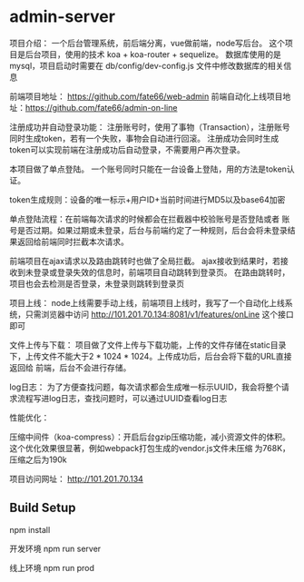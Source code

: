 # admin-server

项目介绍：
   一个后台管理系统，前后端分离，vue做前端，node写后台。
   这个项目是后台项目，使用的技术 koa + koa-router + sequelize。
   数据库使用的是mysql，项目启动时需要在 db/config/dev-config.js 文件中修改数据库的相关信息

   前端项目地址： https://github.com/fate66/web-admin
   前端自动化上线项目地址：https://github.com/fate66/admin-on-line

   注册成功并自动登录功能：
   注册账号时，使用了事物（Transaction），注册账号同时生成token，若有一个失败，事物会自动进行回滚。
   注册成功会同时生成token可以实现前端在注册成功后自动登录，不需要用户再次登录。


   本项目做了单点登陆。
   一个账号同时只能在一台设备上登陆，用的方法是token认证。

   token生成规则：设备的唯一标示+用户ID+当前时间进行MD5以及base64加密

   单点登陆流程：在前端每次请求的时候都会在拦截器中校验账号是否登陆或者
   账号是否过期。如果过期或未登录，后台与前端约定了一种规则，后台会将未登录结果返回给前端同时拦截本次请求。

   前端项目在ajax请求以及路由跳转时也做了全局拦截。
   ajax接收到结果时，若接收到未登录或登录失效的信息时，前端项目自动跳转到登录页。
   在路由跳转时，项目也会去检测是否登录，未登录则跳转到登录页

   项目上线：
   node上线需要手动上线，前端项目上线时，我写了一个自动化上线系统，只需浏览器中访问 http://101.201.70.134:8081/v1/features/onLine
   这个接口即可

   文件上传与下载：
   项目做了文件上传与下载功能，上传的文件存储在static目录下，上传文件不能大于2 * 1024 * 1024。上传成功后，后台会将下载的URL直接返回给
   前端，后台不会进行存储。

   log日志：
   为了方便查找问题，每次请求都会生成唯一标示UUID，我会将整个请求流程写进log日志，查找问题时，可以通过UUID查看log日志

   性能优化：

   压缩中间件（koa-compress）：开启后台gzip压缩功能，减小资源文件的体积。这个优化效果很显著，例如webpack打包生成的vendor.js文件未压缩
   为768K，压缩之后为190k

   项目访问网址： http://101.201.70.134

## Build Setup

npm install

开发环境
npm run server

线上环境
npm run prod


